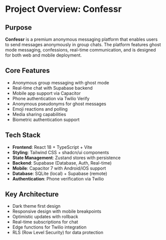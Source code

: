 # Project Overview: Confessr

## Purpose
**Confessr** is a premium anonymous messaging platform that enables users to send messages anonymously in group chats. The platform features ghost mode messaging, confessions, real-time communication, and is designed for both web and mobile deployment.

## Core Features
- Anonymous group messaging with ghost mode
- Real-time chat with Supabase backend
- Mobile app support via Capacitor
- Phone authentication via Twilio Verify
- Anonymous pseudonyms for ghost messages
- Emoji reactions and polling
- Media sharing capabilities
- Biometric authentication support

## Tech Stack
- **Frontend**: React 18 + TypeScript + Vite
- **Styling**: Tailwind CSS + shadcn/ui components
- **State Management**: Zustand stores with persistence
- **Backend**: Supabase (Database, Auth, Real-time)
- **Mobile**: Capacitor 7 with Android/iOS support
- **Database**: SQLite (local) + Supabase (remote)
- **Authentication**: Phone verification via Twilio

## Key Architecture
- Dark theme first design
- Responsive design with mobile breakpoints
- Optimistic updates with rollback
- Real-time subscriptions for chat
- Edge functions for Twilio integration
- RLS (Row Level Security) for data protection